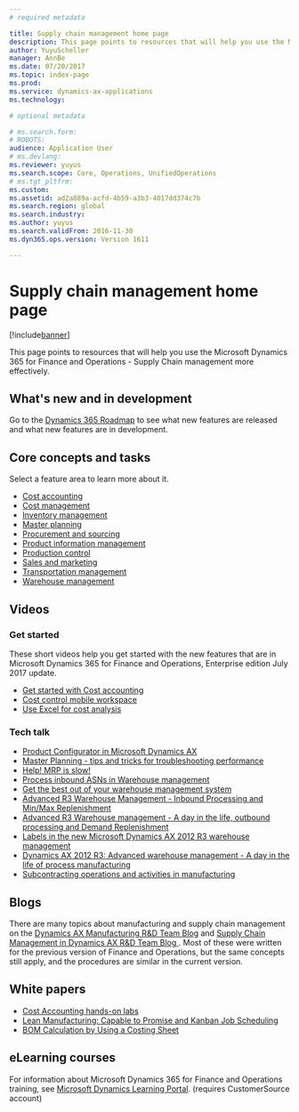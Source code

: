 ```yaml
---
# required metadata

title: Supply chain management home page
description: This page points to resources that will help you use the Microsoft Dynamics 365 for Finance and Operations - Supply Chain management more effectively. 
author: YuyuScheller
manager: AnnBe
ms.date: 07/20/2017
ms.topic: index-page
ms.prod: 
ms.service: dynamics-ax-applications
ms.technology: 

# optional metadata

# ms.search.form: 
# ROBOTS: 
audience: Application User
# ms.devlang: 
ms.reviewer: yuyus
ms.search.scope: Core, Operations, UnifiedOperations
# ms.tgt_pltfrm: 
ms.custom: 
ms.assetid: ad2a889a-acfd-4b59-a3b3-4017dd374c7b
ms.search.region: global
ms.search.industry: 
ms.author: yuyus
ms.search.validFrom: 2016-11-30
ms.dyn365.ops.version: Version 1611

---
```


# Supply chain management home page

[!include[banner](includes/banner.md)]

This page points to resources that will help you use the Microsoft Dynamics 365 for Finance and Operations - Supply Chain management more effectively. 

## What's new and in development
Go to the <a href="https://roadmap.dynamics.com/">Dynamics 365 Roadmap</a> to see what new features are released and what new features are in development. 

## Core concepts and tasks

Select a feature area to learn more about it.

- [Cost accounting](/dynamics365/unified-operations/financials/cost-accounting/cost-accounting-home-page?toc=/dynamics365/unified-operations/financials/toc.json)
- [Cost management](cost-management\costing-sheets.md)  
- [Inventory management](inventory\consignment.md)
- [Master planning](master-planning\introduction-demand-forecasting.md)
- [Procurement and sourcing](procurement\procurement-sourcing-overview.md)
- [Product information management](pim\product-information.md)
- [Production control](production-control\production-process-overview.md)
- [Sales and marketing](sales-marketing\overview-sales-marketing.md)
- [Transportation management](transportation\transportation-management-overview.md)
- [Warehouse management](warehousing\warehouse-configuration.md)

## Videos

### Get started  

These short videos help you get started with the new features that are in Microsoft Dynamics 365 for Finance and Operations, Enterprise edition July 2017 update.

-  [Get started with Cost accounting](https://youtu.be/1pUDtJQZ8FU)
-  [Cost control mobile workspace](https://youtu.be/imsuTg8rUVk)
-  [Use Excel for cost analysis](https://youtu.be/-HKHYdClvx8)

### Tech talk 
-  <a href="https://youtu.be/zotrj3SbCl4">Product Configurator in Microsoft Dynamics AX</a>
-  <a href="https://youtu.be/7v8BPmEs9Dg">Master Planning - tips and tricks for troubleshooting performance</a>
-  <a href="https://youtu.be/RLXybx20B5o">Help! MRP is slow!</a>
-  <a href="https://mix.office.com/watch/wpf78tr7rjuh/">Process inbound ASNs in Warehouse management</a> 
-  <a href="https://www.youtube.com/watch?v=--_didmZKHo&t=10s">Get the best out of your warehouse management system</a>
-  <a href="https://www.youtube.com/watch?v=z5_V5Eqlf5M&t=48s">Advanced R3 Warehouse Management - Inbound Processing and Min/Max Replenishment</a>
-  <a href="https://youtu.be/Og0gLlVp7jA">Advanced R3 Warehouse management - A day in the life, outbound processing and Demand Replenishment</a>
-  <a href="https://youtu.be/5w1MngVchBA">Labels in the new Microsoft Dynamics AX 2012 R3 warehouse management</a>
-  <a href="https://www.youtube.com/embed/QUxXUrN-7n4">Dynamics AX 2012 R3: Advanced warehouse management - A day in the life of process manufacturing</a>
-  <a href="https://youtu.be/y1jrd3A_k70">Subcontracting operations and activities in manufacturing</a>

## Blogs
There are many topics about manufacturing and supply chain management on the <a href="https://blogs.msdn.microsoft.com/axmfg/">Dynamics AX Manufacturing R&D Team Blog</a> and <a href="https://blogs.msdn.microsoft.com/dynamicsaxscm/">Supply Chain Management in Dynamics AX R&D Team Blog </a>. Most of these were written for the previous version of Finance and Operations, but the same concepts still apply, and the procedures are similar in the current version. 

## White papers
-  <a href="https://mbs.microsoft.com/customersource/northamerica/AX/learning/documentation/white-papers/msd365optgtstcostacc/">Cost Accounting hands-on labs</a> 
-  <a href="https://mbs.microsoft.com/customersource/northamerica/AX/learning/documentation/white-papers/leanmanufkanban365opt/">Lean Manufacturing: Capable to Promise and Kanban Job Scheduling</a> 
-  <a href="https://mbs.microsoft.com/customersource/northamerica/AX/learning/documentation/white-papers/365operationsbomcalsheet/">BOM Calculation by Using a Costing Sheet</a>

## eLearning courses
For information about Microsoft Dynamics 365 for Finance and Operations training, see <a href="https://mbspartner.microsoft.com/AX/LearningPlans/"> Microsoft Dynamics Learning Portal</a>. (requires CustomerSource account) 


